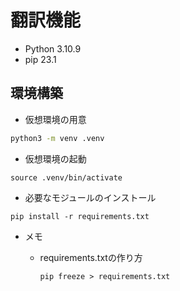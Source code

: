 # 翻訳機能

- Python 3.10.9
- pip 23.1

## 環境構築

- 仮想環境の用意

```bash
python3 -m venv .venv
```

- 仮想環境の起動

```shell
source .venv/bin/activate
```

- 必要なモジュールのインストール

```shell
pip install -r requirements.txt
```

- メモ
  - requirements.txtの作り方

	```shell
	pip freeze > requirements.txt
	```
